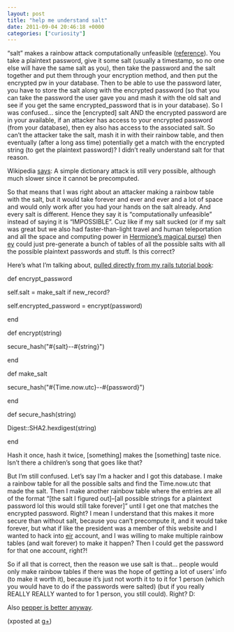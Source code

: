 ```yaml
---
layout: post
title: "help me understand salt"
date: 2011-09-04 20:46:18 +0000
categories: ["curiosity"]
---
```


“salt” makes a rainbow attack computationally unfeasible ([reference](http://ruby.railstutorial.org/chapters/modeling-and-viewing-users-two#fn:7.8)). You take a plaintext password, give it some salt (usually a timestamp, so no one else will have the same salt as you), then take the password and the salt together and put them through your encryption method, and then put the encrypted pw in your database. Then to be able to use the password later, you have to store the salt along with the encrypted password (so that you can take the password the user gave you and mash it with the old salt and see if you get the same encrypted_password that is in your database). So I was confused… since the [encrypted] salt AND the encrypted password are in your available, if an attacker has access to your encrypted password (from your database), then ey also has access to the associated salt. So can’t the attacker take the salt, mash it in with their rainbow table, and then eventually (after a long ass time) potentially get a match with the encrypted string (to get the plaintext password)? I didn’t really understand salt for that reason.

Wikipedia [says](https://secure.wikimedia.org/wikipedia/en/wiki/Salt_%28cryptography%29): A simple dictionary attack is still very possible, although much slower since it cannot be precomputed.

So that means that I was right about an attacker making a rainbow table with the salt, but it would take forever and ever and ever and a lot of space and would only work after you had your hands on the salt already. And every salt is different. Hence they say it is “computationally unfeasible” instead of saying it is “IMPOSSIBLE”. Cuz like if my salt sucked (or if my salt was great but we also had faster-than-light travel and human teleportation and all the space and computing power in [Hermione’s magical purse](http://harrypotter.wikia.com/wiki/Hermione_Granger%27s_beaded_handbag)) then [ey](https://secure.wikimedia.org/wikipedia/en/wiki/Spivak_pronoun) could just pre-generate a bunch of tables of all the possible salts with all the possible plaintext passwords and stuff. Is this correct?

Here’s what I’m talking about, [pulled directly from my rails tutorial book](http://ruby.railstutorial.org/chapters/modeling-and-viewing-users-two#sec:implementing_has_password): 

def encrypt_password

  self.salt = make_salt if new_record?

  self.encrypted_password = encrypt(password)

end

def encrypt(string)

  secure_hash("#{salt}--#{string}")

end

def make_salt

  secure_hash("#{Time.now.utc}--#{password}")

end

def secure_hash(string)

  Digest::SHA2.hexdigest(string)

end

Hash it once, hash it twice, [something] makes the [something] taste nice. Isn’t there a children’s song that goes like that?

But I’m still confused. Let’s say I’m a hacker and I got this database. I make a rainbow table for all the possible salts and find the Time.now.utc that made the salt. Then I make another rainbow table where the entries are all of the format “[the salt I figured out]–[all possible strings for a plaintext password lol this would still take forever]” until I get one that matches the encrypted password. Right? I mean I understand that this makes it more secure than without salt, because you can’t precompute it, and it would take forever, but what if like the president was a member of this website and I wanted to hack into [eir](https://secure.wikimedia.org/wikipedia/en/wiki/Spivak_pronoun) account, and I was willing to make multiple rainbow tables (and wait forever) to make it happen? Then I could get the password for that one account, right?!

So if all that is correct, then the reason we use salt is that… people would only make rainbow tables if there was the hope of getting a lot of users’ info (to make it worth it), because it’s just not worth it to to it for 1 person (which you would have to do if the passwords were salted) (but if you really REALLY REALLY wanted to for 1 person, you still could). Right? D:

Also [pepper is better anyway](http://ringofbrodgar.com/wiki/Pepper).

(xposted at [g+](https://plus.google.com/101944595225299875878/posts/UHuyPRPeuw1))